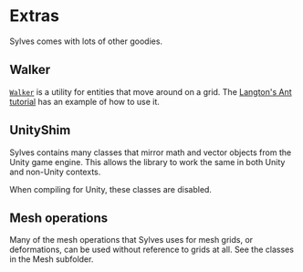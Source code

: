 # Extras

Sylves comes with lots of other goodies.

## Walker

[`Walker`](xref:Sylves.Walker) is a utility for entities that move around on a grid. The [Langton's Ant tutorial](tutorials/langton.md) has an example of how to use it.

## UnityShim

Sylves contains many classes that mirror math and vector objects from the Unity game engine. This allows the library to work the same in both Unity and non-Unity contexts.

When compiling for Unity, these classes are disabled.

## Mesh operations

Many of the mesh operations that Sylves uses for mesh grids, or deformations, can be used without reference to grids at all. See the classes in the Mesh subfolder.
